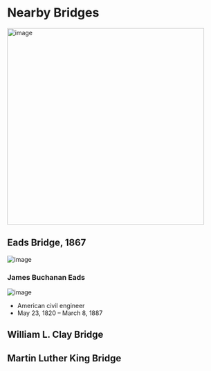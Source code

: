 # Nearby Bridges

<img width="455" alt="image" src="https://user-images.githubusercontent.com/2545978/193932252-49362fe2-a81d-4727-8a2f-bfdca78cf0d8.png">

## Eads Bridge, 1867

![image](https://user-images.githubusercontent.com/2545978/193693837-93dda031-cdbb-429c-bf60-cd260edefe48.png)

### James Buchanan Eads
![image](https://user-images.githubusercontent.com/75965120/193693631-9f544f75-6d8d-4082-b24f-3abcc4c174f8.png)
 - American civil engineer
 - May 23, 1820 – March 8, 1887

## William L. Clay Bridge

## Martin Luther King Bridge


